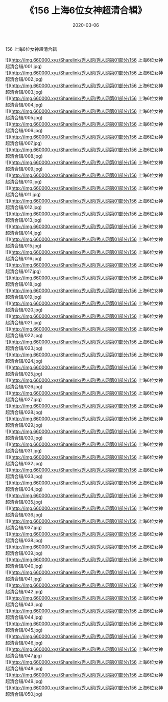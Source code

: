 ﻿---
layout: post
title:  《156 上海6位女神超清合辑》
date:   2020-03-06
img: http://img.660000.xyz/Sharelink/秀人网/秀人网第01部分/156 上海6位女神超清合辑/000.jpg
categories: [美女, 清纯, 唯美]
---

156 上海6位女神超清合辑

  ![](http://img.660000.xyz/Sharelink/秀人网/秀人网第01部分/156 上海6位女神超清合辑/001.jpg) <br> ![](http://img.660000.xyz/Sharelink/秀人网/秀人网第01部分/156 上海6位女神超清合辑/002.jpg) <br> ![](http://img.660000.xyz/Sharelink/秀人网/秀人网第01部分/156 上海6位女神超清合辑/003.jpg) <br> ![](http://img.660000.xyz/Sharelink/秀人网/秀人网第01部分/156 上海6位女神超清合辑/004.jpg) <br> ![](http://img.660000.xyz/Sharelink/秀人网/秀人网第01部分/156 上海6位女神超清合辑/005.jpg) <br> ![](http://img.660000.xyz/Sharelink/秀人网/秀人网第01部分/156 上海6位女神超清合辑/006.jpg) <br> ![](http://img.660000.xyz/Sharelink/秀人网/秀人网第01部分/156 上海6位女神超清合辑/007.jpg) <br> ![](http://img.660000.xyz/Sharelink/秀人网/秀人网第01部分/156 上海6位女神超清合辑/008.jpg) <br> ![](http://img.660000.xyz/Sharelink/秀人网/秀人网第01部分/156 上海6位女神超清合辑/009.jpg) <br> ![](http://img.660000.xyz/Sharelink/秀人网/秀人网第01部分/156 上海6位女神超清合辑/010.jpg) <br> ![](http://img.660000.xyz/Sharelink/秀人网/秀人网第01部分/156 上海6位女神超清合辑/011.jpg) <br> ![](http://img.660000.xyz/Sharelink/秀人网/秀人网第01部分/156 上海6位女神超清合辑/012.jpg) <br> ![](http://img.660000.xyz/Sharelink/秀人网/秀人网第01部分/156 上海6位女神超清合辑/013.jpg) <br> ![](http://img.660000.xyz/Sharelink/秀人网/秀人网第01部分/156 上海6位女神超清合辑/014.jpg) <br> ![](http://img.660000.xyz/Sharelink/秀人网/秀人网第01部分/156 上海6位女神超清合辑/015.jpg) <br> ![](http://img.660000.xyz/Sharelink/秀人网/秀人网第01部分/156 上海6位女神超清合辑/016.jpg) <br> ![](http://img.660000.xyz/Sharelink/秀人网/秀人网第01部分/156 上海6位女神超清合辑/017.jpg) <br> ![](http://img.660000.xyz/Sharelink/秀人网/秀人网第01部分/156 上海6位女神超清合辑/018.jpg) <br> ![](http://img.660000.xyz/Sharelink/秀人网/秀人网第01部分/156 上海6位女神超清合辑/019.jpg) <br> ![](http://img.660000.xyz/Sharelink/秀人网/秀人网第01部分/156 上海6位女神超清合辑/020.jpg) <br> ![](http://img.660000.xyz/Sharelink/秀人网/秀人网第01部分/156 上海6位女神超清合辑/021.jpg) <br> ![](http://img.660000.xyz/Sharelink/秀人网/秀人网第01部分/156 上海6位女神超清合辑/022.jpg) <br> ![](http://img.660000.xyz/Sharelink/秀人网/秀人网第01部分/156 上海6位女神超清合辑/023.jpg) <br> ![](http://img.660000.xyz/Sharelink/秀人网/秀人网第01部分/156 上海6位女神超清合辑/024.jpg) <br> ![](http://img.660000.xyz/Sharelink/秀人网/秀人网第01部分/156 上海6位女神超清合辑/025.jpg) <br> ![](http://img.660000.xyz/Sharelink/秀人网/秀人网第01部分/156 上海6位女神超清合辑/026.jpg) <br> ![](http://img.660000.xyz/Sharelink/秀人网/秀人网第01部分/156 上海6位女神超清合辑/027.jpg) <br> ![](http://img.660000.xyz/Sharelink/秀人网/秀人网第01部分/156 上海6位女神超清合辑/028.jpg) <br> ![](http://img.660000.xyz/Sharelink/秀人网/秀人网第01部分/156 上海6位女神超清合辑/029.jpg) <br> ![](http://img.660000.xyz/Sharelink/秀人网/秀人网第01部分/156 上海6位女神超清合辑/030.jpg) <br> ![](http://img.660000.xyz/Sharelink/秀人网/秀人网第01部分/156 上海6位女神超清合辑/031.jpg) <br> ![](http://img.660000.xyz/Sharelink/秀人网/秀人网第01部分/156 上海6位女神超清合辑/032.jpg) <br> ![](http://img.660000.xyz/Sharelink/秀人网/秀人网第01部分/156 上海6位女神超清合辑/033.jpg) <br> ![](http://img.660000.xyz/Sharelink/秀人网/秀人网第01部分/156 上海6位女神超清合辑/034.jpg) <br> ![](http://img.660000.xyz/Sharelink/秀人网/秀人网第01部分/156 上海6位女神超清合辑/035.jpg) <br> ![](http://img.660000.xyz/Sharelink/秀人网/秀人网第01部分/156 上海6位女神超清合辑/036.jpg) <br> ![](http://img.660000.xyz/Sharelink/秀人网/秀人网第01部分/156 上海6位女神超清合辑/037.jpg) <br> ![](http://img.660000.xyz/Sharelink/秀人网/秀人网第01部分/156 上海6位女神超清合辑/038.jpg) <br> ![](http://img.660000.xyz/Sharelink/秀人网/秀人网第01部分/156 上海6位女神超清合辑/039.jpg) <br> ![](http://img.660000.xyz/Sharelink/秀人网/秀人网第01部分/156 上海6位女神超清合辑/040.jpg) <br> ![](http://img.660000.xyz/Sharelink/秀人网/秀人网第01部分/156 上海6位女神超清合辑/041.jpg) <br> ![](http://img.660000.xyz/Sharelink/秀人网/秀人网第01部分/156 上海6位女神超清合辑/042.jpg) <br> ![](http://img.660000.xyz/Sharelink/秀人网/秀人网第01部分/156 上海6位女神超清合辑/043.jpg) <br> ![](http://img.660000.xyz/Sharelink/秀人网/秀人网第01部分/156 上海6位女神超清合辑/044.jpg) <br> ![](http://img.660000.xyz/Sharelink/秀人网/秀人网第01部分/156 上海6位女神超清合辑/045.jpg) <br> ![](http://img.660000.xyz/Sharelink/秀人网/秀人网第01部分/156 上海6位女神超清合辑/046.jpg) <br> ![](http://img.660000.xyz/Sharelink/秀人网/秀人网第01部分/156 上海6位女神超清合辑/047.jpg) <br> ![](http://img.660000.xyz/Sharelink/秀人网/秀人网第01部分/156 上海6位女神超清合辑/048.jpg) <br> ![](http://img.660000.xyz/Sharelink/秀人网/秀人网第01部分/156 上海6位女神超清合辑/049.jpg) <br> ![](http://img.660000.xyz/Sharelink/秀人网/秀人网第01部分/156 上海6位女神超清合辑/050.jpg) <br>